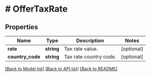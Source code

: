 # # OfferTaxRate

## Properties

Name | Type | Description | Notes
------------ | ------------- | ------------- | -------------
**rate** | **string** | Tax rate value. | [optional]
**country_code** | **string** | Tax rate country code. | [optional]

[[Back to Model list]](../../README.md#models) [[Back to API list]](../../README.md#endpoints) [[Back to README]](../../README.md)
